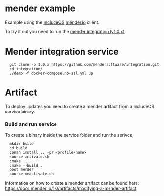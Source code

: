 # mender example

Example using the [IncludeOS](https://github.com/includeos/includeos) [mender.io](https://github.com/includeos/mender) client.

To try it out you need to run the [mender integration (v1.0.x)]().

# Mender integration service

```
  git clone -b 1.0.x https://github.com/mendersoftware/integration.git
  cd integration/
  ./demo -f docker-compose.no-ssl.yml up
```

# Artifact
To deploy updates you need to create a mender artifact from a IncludeOS service binary.



### Build and run service
To create a binary inside the service folder and run the serivce;

```
  mkdir build
  cd build
  conan install .. -pr <profile-name>
  source activate.sh
  cmake ..
  cmake --build .
  boot mender
  source deactivate.sh
```

Information on how to create a mender artifact can be found here:
https://docs.mender.io/1.0/artifacts/modifying-a-mender-artifact
